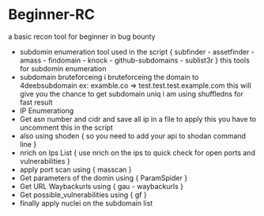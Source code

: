 # Beginner-RC

a basic recon tool for beginner in bug bounty
- subdomin enumeration
tool used in the script { subfinder - assetfinder - amass - findomain - knock - github-subdomains - sublist3r }  this tools for subdomin enumeration
- subdomain bruteforceing
i bruteforceing the domain to 4deebsubdomain  ex: examble.co => test.test.test.example.com this will give you the chance to get subdomain uniq  i am using shuffledns for fast result 
- IP Enumerationg 
- Get asn number and cidr and save all ip in a file to apply this you have to uncomment this in the script
- also using shoden { so you need to add your api to shodan command line }
- nrich on Ips List { use nrich on the ips to quick check for open ports and vulnerabilities }
- apply port scan using { masscan }
- Get parameters of the domin using { ParamSpider }
- Get URL Waybackurls using { gau - waybackurls }
- Get possible_vulnerabilities using { gf } 
- finally apply nuclei on the subdomain list


